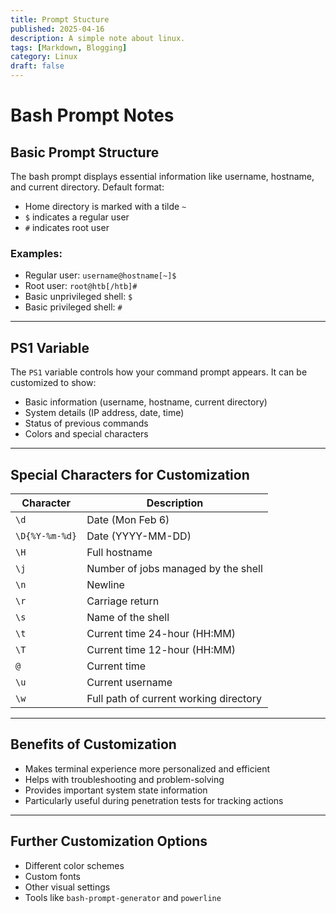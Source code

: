 ```yaml
---
title: Prompt Stucture
published: 2025-04-16
description: A simple note about linux.
tags: [Markdown, Blogging]
category: Linux
draft: false
---
```

# Bash Prompt Notes

## Basic Prompt Structure

The bash prompt displays essential information like username, hostname, and current directory. Default format:

- Home directory is marked with a tilde `~`
- `$` indicates a regular user
- `#` indicates root user

### Examples:
- Regular user: `username@hostname[~]$`
- Root user: `root@htb[/htb]#`
- Basic unprivileged shell: `$`
- Basic privileged shell: `#`

---

## PS1 Variable

The `PS1` variable controls how your command prompt appears. It can be customized to show:

- Basic information (username, hostname, current directory)
- System details (IP address, date, time)
- Status of previous commands
- Colors and special characters

---

## Special Characters for Customization

| Character      | Description                          |
|----------------|--------------------------------------|
| `\d`           | Date (Mon Feb 6)                     |
| `\D{%Y-%m-%d}` | Date (YYYY-MM-DD)                    |
| `\H`           | Full hostname                        |
| `\j`           | Number of jobs managed by the shell  |
| `\n`           | Newline                              |
| `\r`           | Carriage return                      |
| `\s`           | Name of the shell                    |
| `\t`           | Current time 24-hour (HH:MM)         |
| `\T`           | Current time 12-hour (HH:MM)         |
| `@`            | Current time                         |
| `\u`           | Current username                     |
| `\w`           | Full path of current working directory |

---

## Benefits of Customization

- Makes terminal experience more personalized and efficient  
- Helps with troubleshooting and problem-solving  
- Provides important system state information  
- Particularly useful during penetration tests for tracking actions  

---

## Further Customization Options

- Different color schemes  
- Custom fonts  
- Other visual settings  
- Tools like `bash-prompt-generator` and `powerline`  
